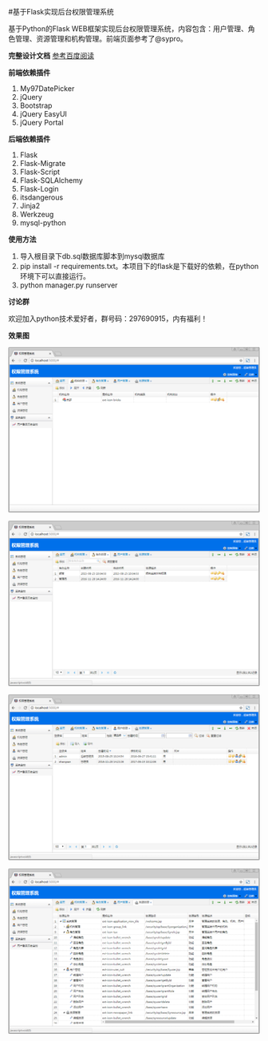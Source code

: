 #基于Flask实现后台权限管理系统

基于Python的Flask WEB框架实现后台权限管理系统，内容包含：用户管理、角色管理、资源管理和机构管理。前端页面参考了@sypro。


**完整设计文档**
[参考百度阅读](https://yuedu.baidu.com/ebook/8e8853732e60ddccda38376baf1ffc4fff47e278)

**前端依赖插件**

 1. My97DatePicker
 2. jQuery
 3. Bootstrap
 4. jQuery EasyUI
 5. jQuery Portal
 

**后端依赖插件**

 1. Flask
 2. Flask-Migrate
 3. Flask-Script
 4. Flask-SQLAlchemy
 5. Flask-Login
 6. itsdangerous
 7. Jinja2
 8. Werkzeug
 9. mysql-python

**使用方法**

1. 导入根目录下db.sql数据库脚本到mysql数据库
2. pip install -r requirements.txt。本项目下的flask是下载好的依赖，在python环境下可以直接运行。
3. python manager.py runserver
 
**讨论群**

欢迎加入python技术爱好者，群号码：297690915，内有福利！

**效果图**

![机构管理](doc/机构管理.png)

![角色管理](doc/角色管理.png)

![用户管理](doc/用户管理.png)

![资源管理](doc/资源管理.png)